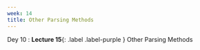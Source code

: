 ```yaml
---
week: 14
title: Other Parsing Methods
---
```


Dey 10
: **Lecture 15**{: .label .label-purple } Other Parsing Methods